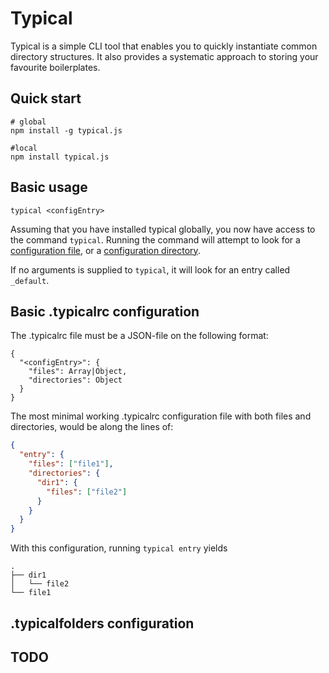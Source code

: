 # Typical
Typical is a simple CLI tool that enables you to quickly instantiate common directory structures. It also provides a systematic approach to storing your favourite boilerplates.

## Quick start
```
# global
npm install -g typical.js 

#local
npm install typical.js
```

## Basic usage
```
typical <configEntry>
```
Assuming that you have installed typical globally, you now have access to the command `typical`. Running the command will attempt to look for a [configuration file](#Basic_.typicalrc_configuration), or a [configuration directory](#.typicalfolders_configuration). 

If no arguments is supplied to `typical`, it will look for an entry called `_default`.

## Basic .typicalrc configuration

The .typicalrc file must be a JSON-file on the following format:
```
{
  "<configEntry>": {
    "files": Array|Object,
    "directories": Object
  }
}
```

The most minimal working .typicalrc configuration file with both files and directories, would be along the lines of:
```json
{
  "entry": {
    "files": ["file1"],
    "directories": {
      "dir1": {
        "files": ["file2"]
      }
    }
  }
}
```

With this configuration, running `typical entry` yields

```
.
├── dir1
│   └── file2
└── file1
```


## .typicalfolders configuration

## TODO
